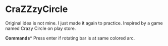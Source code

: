 # CraZZzyCircle
Original idea is not mine. I just made it again to practice.
Inspired by a game named Crazy Circle on play store.

**Commands***
Press enter if rotating bar is at same colored arc.
